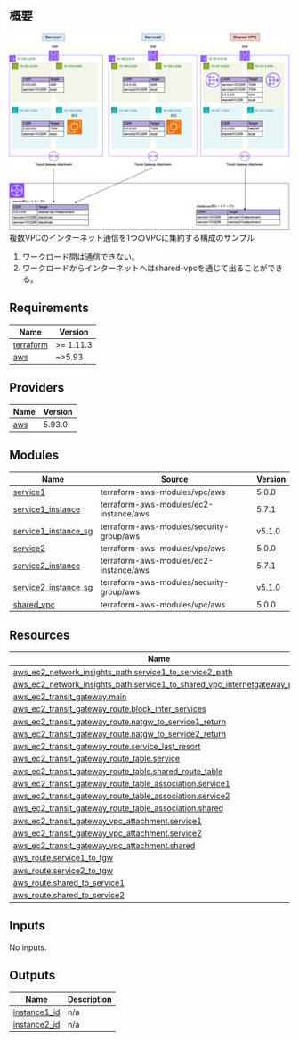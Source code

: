 ## 概要
![VPC構成図](./vpc.png)
複数VPCのインターネット通信を1つのVPCに集約する構成のサンプル
1. ワークロード間は通信できない。
2. ワークロードからインターネットへはshared-vpcを通じて出ることができる。

## Requirements

| Name | Version |
|------|---------|
| <a name="requirement_terraform"></a> [terraform](#requirement\_terraform) | >= 1.11.3 |
| <a name="requirement_aws"></a> [aws](#requirement\_aws) | ~>5.93 |

## Providers

| Name | Version |
|------|---------|
| <a name="provider_aws"></a> [aws](#provider\_aws) | 5.93.0 |

## Modules

| Name | Source | Version |
|------|--------|---------|
| <a name="module_service1"></a> [service1](#module\_service1) | terraform-aws-modules/vpc/aws | 5.0.0 |
| <a name="module_service1_instance"></a> [service1\_instance](#module\_service1\_instance) | terraform-aws-modules/ec2-instance/aws | 5.7.1 |
| <a name="module_service1_instance_sg"></a> [service1\_instance\_sg](#module\_service1\_instance\_sg) | terraform-aws-modules/security-group/aws | v5.1.0 |
| <a name="module_service2"></a> [service2](#module\_service2) | terraform-aws-modules/vpc/aws | 5.0.0 |
| <a name="module_service2_instance"></a> [service2\_instance](#module\_service2\_instance) | terraform-aws-modules/ec2-instance/aws | 5.7.1 |
| <a name="module_service2_instance_sg"></a> [service2\_instance\_sg](#module\_service2\_instance\_sg) | terraform-aws-modules/security-group/aws | v5.1.0 |
| <a name="module_shared_vpc"></a> [shared\_vpc](#module\_shared\_vpc) | terraform-aws-modules/vpc/aws | 5.0.0 |

## Resources

| Name | Type |
|------|------|
| [aws_ec2_network_insights_path.service1_to_service2_path](https://registry.terraform.io/providers/hashicorp/aws/latest/docs/resources/ec2_network_insights_path) | resource |
| [aws_ec2_network_insights_path.service1_to_shared_vpc_internetgateway_path](https://registry.terraform.io/providers/hashicorp/aws/latest/docs/resources/ec2_network_insights_path) | resource |
| [aws_ec2_transit_gateway.main](https://registry.terraform.io/providers/hashicorp/aws/latest/docs/resources/ec2_transit_gateway) | resource |
| [aws_ec2_transit_gateway_route.block_inter_services](https://registry.terraform.io/providers/hashicorp/aws/latest/docs/resources/ec2_transit_gateway_route) | resource |
| [aws_ec2_transit_gateway_route.natgw_to_service1_return](https://registry.terraform.io/providers/hashicorp/aws/latest/docs/resources/ec2_transit_gateway_route) | resource |
| [aws_ec2_transit_gateway_route.natgw_to_service2_return](https://registry.terraform.io/providers/hashicorp/aws/latest/docs/resources/ec2_transit_gateway_route) | resource |
| [aws_ec2_transit_gateway_route.service_last_resort](https://registry.terraform.io/providers/hashicorp/aws/latest/docs/resources/ec2_transit_gateway_route) | resource |
| [aws_ec2_transit_gateway_route_table.service](https://registry.terraform.io/providers/hashicorp/aws/latest/docs/resources/ec2_transit_gateway_route_table) | resource |
| [aws_ec2_transit_gateway_route_table.shared_route_table](https://registry.terraform.io/providers/hashicorp/aws/latest/docs/resources/ec2_transit_gateway_route_table) | resource |
| [aws_ec2_transit_gateway_route_table_association.service1](https://registry.terraform.io/providers/hashicorp/aws/latest/docs/resources/ec2_transit_gateway_route_table_association) | resource |
| [aws_ec2_transit_gateway_route_table_association.service2](https://registry.terraform.io/providers/hashicorp/aws/latest/docs/resources/ec2_transit_gateway_route_table_association) | resource |
| [aws_ec2_transit_gateway_route_table_association.shared](https://registry.terraform.io/providers/hashicorp/aws/latest/docs/resources/ec2_transit_gateway_route_table_association) | resource |
| [aws_ec2_transit_gateway_vpc_attachment.service1](https://registry.terraform.io/providers/hashicorp/aws/latest/docs/resources/ec2_transit_gateway_vpc_attachment) | resource |
| [aws_ec2_transit_gateway_vpc_attachment.service2](https://registry.terraform.io/providers/hashicorp/aws/latest/docs/resources/ec2_transit_gateway_vpc_attachment) | resource |
| [aws_ec2_transit_gateway_vpc_attachment.shared](https://registry.terraform.io/providers/hashicorp/aws/latest/docs/resources/ec2_transit_gateway_vpc_attachment) | resource |
| [aws_route.service1_to_tgw](https://registry.terraform.io/providers/hashicorp/aws/latest/docs/resources/route) | resource |
| [aws_route.service2_to_tgw](https://registry.terraform.io/providers/hashicorp/aws/latest/docs/resources/route) | resource |
| [aws_route.shared_to_service1](https://registry.terraform.io/providers/hashicorp/aws/latest/docs/resources/route) | resource |
| [aws_route.shared_to_service2](https://registry.terraform.io/providers/hashicorp/aws/latest/docs/resources/route) | resource |

## Inputs

No inputs.

## Outputs

| Name | Description |
|------|-------------|
| <a name="output_instance1_id"></a> [instance1\_id](#output\_instance1\_id) | n/a |
| <a name="output_instance2_id"></a> [instance2\_id](#output\_instance2\_id) | n/a |
